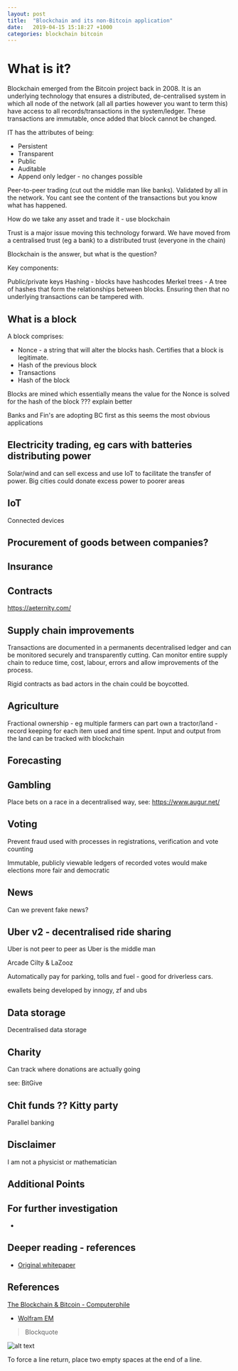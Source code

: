 ```yaml
---
layout: post
title:  "Blockchain and its non-Bitcoin application"
date:   2019-04-15 15:18:27 +1000
categories: blockchain bitcoin
---
```


# What is it?

Blockchain emerged from the Bitcoin project back in 2008.  It is an underlying technology that ensures a distributed, de-centralised system in which all node of the network (all all parties however you want to term this)  have access to all records/transactions in the system/ledger.  These transactions are immutable, once added that block cannot be changed.  

IT has the attributes of being:

* Persistent
* Transparent
* Public 
* Auditable
* Append only ledger - no changes possible

Peer-to-peer trading (cut out the middle man like banks).  Validated by all in the network.  You cant see the content of the transactions but you know what has happened.

How do we take any asset and trade it - use blockchain

Trust is a major issue moving this technology forward.  We have moved from a centralised trust (eg a bank) to a distributed trust (everyone in the chain)

Blockchain is the answer, but what is the question?

Key components:

Public/private keys
Hashing - blocks have hashcodes
Merkel trees - A tree of hashes that form the relationships between blocks.  Ensuring then that no underlying transactions can be tampered with. 

## What is a block


A block comprises:

* Nonce - a string that will alter the blocks hash.  Certifies that a block is legitimate.
* Hash of the previous block
* Transactions
* Hash of the block

Blocks are mined which essentially means the value for the Nonce is solved for the hash of the block ??? explain better

Banks and Fin's are adopting BC first as this seems the most obvious applications

## Electricity trading, eg cars with batteries distributing power

Solar/wind and can sell excess and use IoT to facilitate the transfer of power.  Big cities could donate excess power to poorer areas

## IoT

Connected devices 

## Procurement of goods between companies?

## Insurance

## Contracts

https://aeternity.com/

## Supply chain improvements

Transactions are documented in a permanents decentralised ledger and can be monitored securely and transparently cutting.  Can monitor entire supply chain to reduce time, cost, labour, errors and allow improvements of the process.

Rigid contracts as bad actors in the chain could be boycotted.

## Agriculture

Fractional ownership - eg multiple farmers can part own a tractor/land - record keeping for each item used and time spent.  Input and output from the land can be tracked with blockchain

## Forecasting

## Gambling

Place bets on a race in a decentralised way, see: https://www.augur.net/

##  Voting

Prevent fraud used with processes in registrations, verification and vote counting

Immutable, publicly viewable ledgers of recorded votes would make elections more fair and democratic

## News

Can we prevent fake news?

## Uber v2 - decentralised ride sharing

Uber is not peer to peer as Uber is the middle man

Arcade CiIty  & LaZooz

Automatically pay for parking, tolls and fuel - good for driverless cars.

ewallets being developed by innogy, zf and ubs

## Data storage

Decentralised data storage

## Charity

Can track where donations are actually going

see: BitGive

## Chit funds ??  Kitty party

Parallel banking 

## Disclaimer

I am not a physicist or mathematician

## Additional Points

## For further investigation

*


## Deeper reading - references

* [Original whitepaper](https://bitcoin.org/bitcoin.pdf)

## References

[The Blockchain & Bitcoin - Computerphile](https://www.youtube.com/watch?v=qcuc3rgwZAE)

* [Wolfram EM](https://www.wolframalpha.com/input/?i=e%3Dmc2)


> Blockquote

![alt text](http://path/to/img.jpg "Title")

To force a line return, place two empty spaces at the end of a line.

